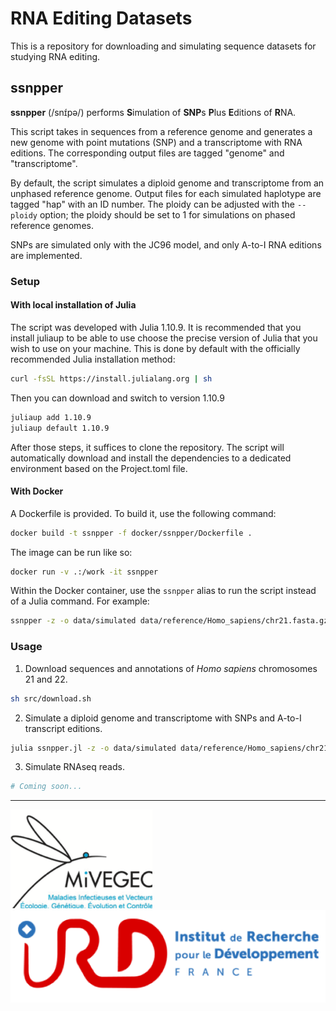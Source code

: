 # RNA Editing Datasets

This is a repository for downloading and simulating sequence datasets for studying RNA editing.

## ssnpper

**ssnpper** (/snɪ́pə/) performs **S**imulation of **SNP**s **P**lus **E**ditions of **R**NA.

This script takes in sequences from a reference genome and generates a new genome with point mutations (SNP) and a transcriptome with RNA editions.
The corresponding output files are tagged "genome" and "transcriptome".

By default, the script simulates a diploid genome and transcriptome from an unphased reference genome. Output files for each simulated haplotype are tagged "hap" with an ID number.
The ploidy can be adjusted with the `--ploidy` option; the ploidy should be set to 1 for simulations on phased reference genomes.

SNPs are simulated only with the JC96 model, and only A-to-I RNA editions are implemented.

### Setup

#### With local installation of Julia

The script was developed with Julia 1.10.9. It is recommended that you install juliaup to be able to use choose the precise version of Julia that you wish to use on your machine. This is done by default with the officially recommended Julia installation method:

```sh
curl -fsSL https://install.julialang.org | sh
```

Then you can download and switch to version 1.10.9

```sh
juliaup add 1.10.9
juliaup default 1.10.9
```

After those steps, it suffices to clone the repository. The script will automatically download and install the dependencies to a dedicated environment based on the Project.toml file.

#### With Docker

A Dockerfile is provided. To build it, use the following command:

```sh
docker build -t ssnpper -f docker/ssnpper/Dockerfile .
```

The image can be run like so:

```sh
docker run -v .:/work -it ssnpper
```

Within the Docker container, use the `ssnpper` alias to run the script instead of a Julia command. For example:

```sh
ssnpper -z -o data/simulated data/reference/Homo_sapiens/chr21.fasta.gz
```

### Usage

1. Download sequences and annotations of *Homo sapiens* chromosomes 21 and 22.

```sh
sh src/download.sh
```

2. Simulate a diploid genome and transcriptome with SNPs and A-to-I transcript editions.

```sh
julia ssnpper.jl -z -o data/simulated data/reference/Homo_sapiens/chr21.fasta.gz
```

3. Simulate RNAseq reads.

```sh
# Coming soon...
```

---

![MiVEGEC](assets/MIVEGEC.png)
![IRD](assets/IRD.png)

